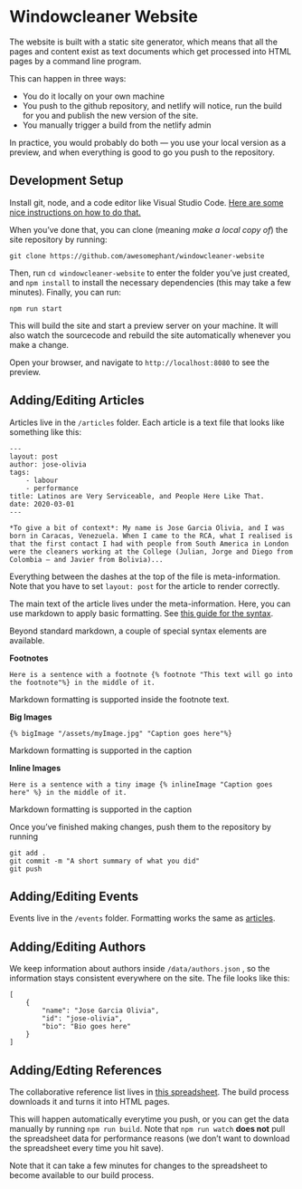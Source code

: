 # Windowcleaner Website

The website is built with a static site generator, which means that all the pages and content exist as text documents which get processed into HTML pages by a command line program.

This can happen in three ways:

- You do it locally on your own machine
- You push to the github repository, and netlify will notice, run the build for you and publish the new version of the site.
- You manually trigger a build from the netlify admin

In practice, you would probably do both — you use your local version as a preview, and when everything is good to go you push to the repository.


## Development Setup

Install git, node, and a code editor like Visual Studio Code. [Here are some nice instructions on how to do that.](https://awesomephant.github.io/untitled-coding-workshop/chapters/tools/)

When you’ve done that, you can clone (meaning *make a local copy of*) the site repository by running:


    git clone https://github.com/awesomephant/windowcleaner-website

Then, run  `cd windowcleaner-website`  to enter the folder you’ve just created, and `npm install` to install the necessary dependencies (this may take a few minutes). Finally, you can run:


    npm run start

This will build the site and start a preview server on your machine. It will also watch the sourcecode and rebuild the site automatically whenever you make a change.

Open your browser, and navigate to  `http://localhost:8080` to see the preview.

## Adding/Editing Articles

Articles live in the `/articles` folder. Each article is a text file that looks like something like this:


    ---
    layout: post
    author: jose-olivia
    tags:
        - labour
        - performance
    title: Latinos are Very Serviceable, and People Here Like That.
    date: 2020-03-01
    ---
    
    *To give a bit of context*: My name is Jose Garcia Olivia, and I was born in Caracas, Venezuela. When I came to the RCA, what I realised is that the first contact I had with people from South America in London were the cleaners working at the College (Julian, Jorge and Diego from Colombia – and Javier from Bolivia)...

Everything between the dashes at the top of the file is meta-information. Note that you have to set `layout: post` for the article to render correctly.

The main text of the article lives under the meta-information. Here, you can use markdown to apply basic formatting. See [this guide for the syntax](https://guides.github.com/features/mastering-markdown/).

Beyond standard markdown, a couple of special syntax elements are available.

**Footnotes**

    Here is a sentence with a footnote {% footnote "This text will go into the footnote"%} in the middle of it.

Markdown formatting is supported inside the footnote text.

**Big Images**

    {% bigImage "/assets/myImage.jpg" "Caption goes here"%}

Markdown formatting is supported in the caption

**Inline Images**

    Here is a sentence with a tiny image {% inlineImage "Caption goes here" %} in the middle of it.

Markdown formatting is supported in the caption

Once you’ve finished making changes, push them to the repository by running


    git add .
    git commit -m "A short summary of what you did"
    git push


## Adding/Editing Events

Events live in the `/events` folder. Formatting works the same as [articles](https://paper.dropbox.com/doc/Windowcleaner-Website-Manual--A2xIm2f_cuOhZvj2wfoLz_bcAg-sb2JNa0FQg87qLx1jcqM5#:uid=887227699861325353249355&h2=Adding/Editing-Articles). 


## Adding/Editing Authors

We keep information about authors inside `/data/authors.json` , so the information stays consistent everywhere on the site. The file looks like this:


    [
        {
            "name": "Jose Garcia Olivia",
            "id": "jose-olivia",
            "bio": "Bio goes here" 
        }
    ]


## Adding/Edting References

The collaborative reference list lives in [this spreadsheet](https://docs.google.com/spreadsheets/d/1-QQNlh1FwsTEmwdYni0hfT4HMzutPspM9pTVR4VDZlE/edit?usp=sharing). The build process downloads it and turns it into HTML pages.

This will happen automatically everytime you push, or you can get the data manually by running `npm run build`. Note that `npm run watch` **does not** pull the spreadsheet data for performance reasons (we don’t want to download the spreadsheet every time you hit save).

Note that it can take a few minutes for changes to the spreadsheet to become available to our build process.

